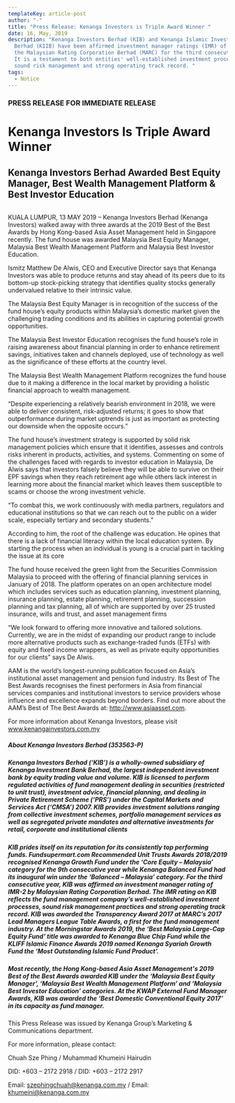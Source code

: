 ```yaml
---
templateKey: article-post
author: "-"
title: "Press Release: Kenanga Investors is Triple Award Winner "
date: 16, May, 2019
description: "Kenanga Investors Berhad (KIB) and Kenanga Islamic Investors
  Berhad (KIIB) have been affirmed investment manager ratings (IMR) of IMR-2 by
  the Malaysian Rating Corporation Berhad (MARC) for the third consecutive year.
  It is a testament to both entities' well-established investment processes,
  sound risk management and strong operating track record. "
tags:
  - Notice
---
```

### PRESS RELEASE FOR IMMEDIATE RELEASE

# Kenanga Investors Is Triple Award Winner

## Kenanga Investors Berhad Awarded Best Equity Manager, Best Wealth Management Platform & Best Investor Education

![](<>)

KUALA LUMPUR, 13 MAY 2019 – Kenanga Investors Berhad (Kenanga Investors) walked away with three awards at the 2019 Best of the Best Awards by Hong Kong-based Asia Asset Management held in Singapore recently. The fund house was awarded Malaysia Best Equity Manager, Malaysia Best Wealth Management Platform and Malaysia Best Investor Education.

Ismitz Matthew De Alwis, CEO and Executive Director says that Kenanga Investors was able to produce returns and stay ahead of its peers due to its bottom-up stock-picking strategy that identifies quality stocks generally undervalued relative to their intrinsic value.

The Malaysia Best Equity Manager is in recognition of the success of the fund house’s equity products within Malaysia’s domestic market given the challenging trading conditions and its abilities in capturing potential growth opportunities.

The Malaysia Best Investor Education recognises the fund house’s role in raising awareness about financial planning in order to enhance retirement savings, initiatives taken and channels deployed, use of technology as well as the significance of these efforts at the country level.

The Malaysia Best Wealth Management Platform recognizes the fund house due to it making a difference in the local market by providing a holistic financial approach to wealth management.

“Despite experiencing a relatively bearish environment in 2018, we were able to deliver consistent, risk-adjusted returns; it goes to show that outperformance during market uptrends is just as important as protecting our downside when the opposite occurs.”

The fund house’s investment strategy is supported by solid risk management policies which ensure that it identifies, assesses and controls risks inherent in products, activities, and systems. Commenting on some of the challenges faced with regards to investor education in Malaysia, De Alwis says that investors falsely believe they will be able to survive on their EPF savings when they reach retirement age while others lack interest in learning more about the financial market which leaves them susceptible to scams or choose the wrong investment vehicle.

“To combat this, we work continuously with media partners, regulators and educational institutions so that we can reach out to the public on a wider scale, especially tertiary and secondary students.”

According to him, the root of the challenge was education. He opines that there is a lack of financial literacy within the local education system. By starting the process when an individual is young is a crucial part in tackling the issue at its core

The fund house received the green light from the Securities Commission Malaysia to proceed with the offering of financial planning services in January of 2018. The platform operates on an open architecture model which includes services such as education planning, investment planning, insurance planning, estate planning, retirement planning, succession planning and tax planning, all of which are supported by over 25 trusted insurance, wills and trust, and asset management firms

“We look forward to offering more innovative and tailored solutions. Currently, we are in the midst of expanding our product range to include more alternative products such as exchange-traded funds (ETFs) with equity and fixed income wrappers, as well as private equity opportunities for our clients” says De Alwis.

AAM is the world’s longest-running publication focused on Asia’s institutional asset management and pension fund industry. Its Best of The Best Awards recognises the finest performers in Asia from financial services companies and institutional investors to service providers whose influence and excellence expands beyond borders. Find out more about the AAM’s Best of The Best Awards at: http://www.asiaasset.com.

For more information about Kenanga Investors, please visit www.kenangainvestors.com.my

##### About Kenanga Investors Berhad (353563-P)

##### Kenanga Investors Berhad (‘KIB’) is a wholly-owned subsidiary of Kenanga Investment Bank Berhad, the largest independent investment bank by equity trading value and volume. KIB is licensed to perform regulated activities of fund management dealing in securities (restricted to unit trust), investment advice, financial planning, and dealing in Private Retirement Scheme (‘PRS’) under the Capital Markets and Services Act (‘CMSA’) 2007. KIB provides investment solutions ranging from collective investment schemes, portfolio management services as well as segregated private mandates and alternative investments for retail, corporate and institutional clients

##### KIB prides itself on its reputation for its consistently top performing funds. Fundsupermart.com Recommended Unit Trusts Awards 2018/2019 recognised Kenanga Growth Fund under the ‘Core Equity – Malaysia’ category for the 9th consecutive year while Kenanga Balanced Fund had its inaugural win under the ‘Balanced – Malaysia’ category. For the third consecutive year, KIB was affirmed an investment manager rating of IMR-2 by Malaysian Rating Corporation Berhad. The IMR rating on KIB reflects the fund management company’s well-established investment processes, sound risk management practices and strong operating track record. KIB was awarded the Transparency Award 2017 at MARC’s 2017 Lead Managers League Table Awards, a first for the fund management industry. At the Morningstar Awards 2019, the ‘Best Malaysia Large-Cap Equity Fund’ title was awarded to Kenanga Blue Chip Fund while the KLIFF Islamic Finance Awards 2019 named Kenanga Syariah Growth Fund the ‘Most Outstanding Islamic Fund Product’.

##### Most recently, the Hong Kong-based Asia Asset Management's 2019 Best of the Best Awards awarded KIB under the ‘Malaysia Best Equity Manager’, ‘Malaysia Best Wealth Management Platform’ and ‘Malaysia Best Investor Education’ categories. At the KWAP External Fund Manager Awards, KIB was awarded the ‘Best Domestic Conventional Equity 2017’ in its capacity as fund manager.

This Press Release was issued by Kenanga Group’s Marketing & Communications department.

For more information, please contact:

Chuah Sze Phing / Muhammad Khumeini Hairudin

DID: +603 – 2172 2918 / DID: +603 – 2172 2917

Email: szephingchuah@kenanga.com.my / Email: khumeini@kenanga.com.my